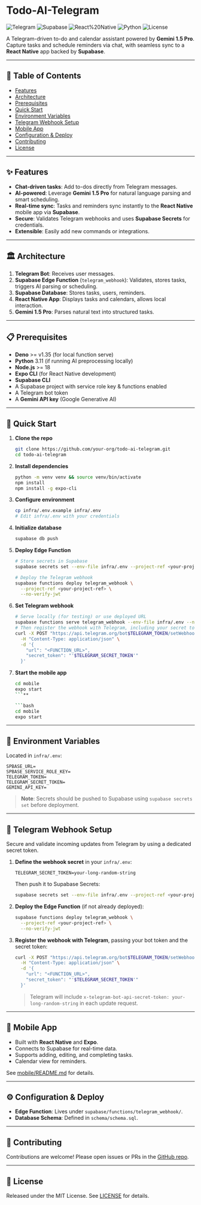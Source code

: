 # Todo-AI-Telegram

![Telegram](https://img.shields.io/badge/Telegram-Bot-blue) ![Supabase](https://img.shields.io/badge/Supabase-Edge%20Functions-green) ![React%20Native](https://img.shields.io/badge/React--Native-Mobile-yellow) ![Python](https://img.shields.io/badge/Python-3.11-blue) ![License](https://img.shields.io/badge/License-MIT-lightgrey)

A Telegram-driven to-do and calendar assistant powered by **Gemini 1.5 Pro**. Capture tasks and schedule reminders via chat, with seamless sync to a **React Native** app backed by **Supabase**.

---

## 🔖 Table of Contents

* [Features](#-features)
* [Architecture](#-architecture)
* [Prerequisites](#-prerequisites)
* [Quick Start](#-quick-start)
* [Environment Variables](#-environment-variables)
* [Telegram Webhook Setup](#-telegram-webhook-setup)
* [Mobile App](#-mobile-app)
* [Configuration & Deploy](#-configuration--deploy)
* [Contributing](#-contributing)
* [License](#-license)

---

## ✨ Features

* **Chat-driven tasks**: Add to-dos directly from Telegram messages.
* **AI-powered**: Leverage **Gemini 1.5 Pro** for natural language parsing and smart scheduling.
* **Real-time sync**: Tasks and reminders sync instantly to the **React Native** mobile app via **Supabase**.
* **Secure**: Validates Telegram webhooks and uses **Supabase Secrets** for credentials.
* **Extensible**: Easily add new commands or integrations.

---

## 🏛️ Architecture

1. **Telegram Bot**: Receives user messages.
2. **Supabase Edge Function** (`telegram_webhook`): Validates, stores tasks, triggers AI parsing or scheduling.
3. **Supabase Database**: Stores tasks, users, reminders.
4. **React Native App**: Displays tasks and calendars, allows local interaction.
5. **Gemini 1.5 Pro**: Parses natural text into structured tasks.

---

## 📋 Prerequisites

* **Deno** >= v1.35 (for local function serve)
* **Python** 3.11 (if running AI preprocessing locally)
* **Node.js** >= 18
* **Expo CLI** (for React Native development)
* **Supabase CLI**
* A Supabase project with service role key & functions enabled
* A Telegram bot token
* A **Gemini API key** (Google Generative AI)

---

## 🚀 Quick Start

1. **Clone the repo**

   ```bash
   git clone https://github.com/your-org/todo-ai-telegram.git
   cd todo-ai-telegram
   ```

2. **Install dependencies**

   ```bash
   python -m venv venv && source venv/bin/activate
   npm install
   npm install -g expo-cli
   ```

3. **Configure environment**

   ```bash
   cp infra/.env.example infra/.env
   # Edit infra/.env with your credentials
   ```

4. **Initialize database**

   ```bash
   supabase db push
   ```

5. **Deploy Edge Function**

   ```bash
   # Store secrets in Supabase
   supabase secrets set --env-file infra/.env --project-ref <your-project-ref>

   # Deploy the Telegram webhook
   supabase functions deploy telegram_webhook \
     --project-ref <your-project-ref> \
     --no-verify-jwt
   ```

6. **Set Telegram webhook**

   ```bash
   # Serve locally (for testing) or use deployed URL
   supabase functions serve telegram_webhook --env-file infra/.env --no-verify-jwt
   # Then register the webhook with Telegram, including your secret token
   curl -X POST "https://api.telegram.org/bot$TELEGRAM_TOKEN/setWebhook" \
     -H "Content-Type: application/json" \
     -d '{
       "url": "<FUNCTION_URL>",
       "secret_token": "'$TELEGRAM_SECRET_TOKEN'"
     }'
   ```

7. **Start the mobile app**

   ````bash
   cd mobile
   expo start
   ```**

   ```bash
   cd mobile
   expo start
   ````

---

## 🔧 Environment Variables

Located in `infra/.env`:

```dotenv
SPBASE_URL=
SPBASE_SERVICE_ROLE_KEY=
TELEGRAM_TOKEN=
TELEGRAM_SECRET_TOKEN=
GEMINI_API_KEY=
```

> **Note**: Secrets should be pushed to Supabase using `supabase secrets set` before deployment.

---

## 🔗 Telegram Webhook Setup

Secure and validate incoming updates from Telegram by using a dedicated secret token.

1. **Define the webhook secret** in your `infra/.env`:

   ```dotenv
   TELEGRAM_SECRET_TOKEN=your-long-random-string
   ```

   Then push it to Supabase Secrets:

   ```bash
   supabase secrets set --env-file infra/.env --project-ref <your-project-ref>
   ```

2. **Deploy the Edge Function** (if not already deployed):

   ```bash
   supabase functions deploy telegram_webhook \
     --project-ref <your-project-ref> \
     --no-verify-jwt
   ```

3. **Register the webhook with Telegram**, passing your bot token and the secret token:

   ```bash
   curl -X POST "https://api.telegram.org/bot$TELEGRAM_TOKEN/setWebhook" \
     -H "Content-Type: application/json" \
     -d '{
       "url": "<FUNCTION_URL>",
       "secret_token": "'$TELEGRAM_SECRET_TOKEN'"
     }'
   ```

   > Telegram will include `x-telegram-bot-api-secret-token: your-long-random-string` in each update request.

---

## 📱 Mobile App

* Built with **React Native** and **Expo**.
* Connects to Supabase for real-time data.
* Supports adding, editing, and completing tasks.
* Calendar view for reminders.

See [mobile/README.md](mobile/README.md) for details.

---

## ⚙️ Configuration & Deploy

* **Edge Function**: Lives under `supabase/functions/telegram_webhook/`.
* **Database Schema**: Defined in `schema/schema.sql`.

---

## 🤝 Contributing

Contributions are welcome! Please open issues or PRs in the [GitHub repo](https://github.com/your-org/todo-ai-telegram).

---

## 📄 License

Released under the MIT License. See [LICENSE](LICENSE) for details.
